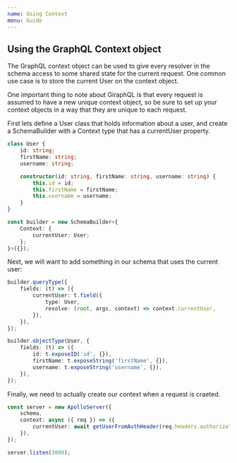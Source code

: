```yaml
---
name: Using Context
menu: Guide
---
```


## Using the GraphQL Context object

The GraphQL context object can be used to give every resolver in the schema access to some shared
state for the current request. One common use case is to store the current User on the context
object.

One important thing to note about GiraphQL is that every request is assumed to have a new unique
context object, so be sure to set up your context objects in a way that they are unique to each
request.

First lets define a User class that holds information about a user, and create a SchemaBuilder with
a Context type that has a currentUser property.

```typescript
class User {
    id: string;
    firstName: string;
    username: string;

    constructor(id: string, firstName: string, username: string) {
        this.id = id;
        this.firstName = firstName;
        this.username = username;
    }
}

const builder = new SchemaBuilder<{
    Context: {
        currentUser: User;
    };
}>({});
```

Next, we will want to add something in our schema that uses the current user:

```typescript
builder.queryType({
    fields: (t) => ({
        currentUser: t.field({
            type: User,
            resolve: (root, args, context) => context.currentUser,
        }),
    }),
});

builder.objectType(User, {
    fields: (t) => ({
        id: t.exposeID('id', {}),
        firstName: t.exposeString('firstName', {}),
        username: t.exposeString('username', {}),
    }),
});
```

Finally, we need to actually create our context when a request is craeted.

```typescript
const server = new ApolloServer({
    schema,
    context: async ({ req }) => ({
        currentUser: await getUserFromAuthHeader(req.headers.authorization),
    }),
});

server.listen(3000);
```
